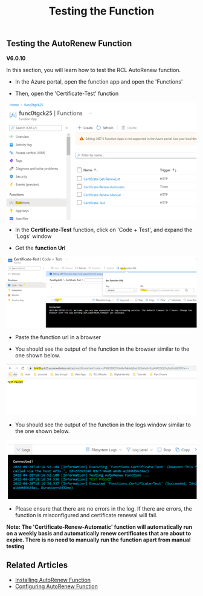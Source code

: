 ﻿---
title: Testing the Function
description: Testing the RCL AutoRenew Function
parent: AutoRenew Function
nav_order: 4
---

## Testing the AutoRenew Function
**V6.0.10**

In this section, you will learn how to test the RCL AutoRenew function.

- In the Azure portal, open the function app and open the 'Functions'

- Then, open the 'Certificate-Test' function

![install](../images/autorenew_test/func.PNG)

- In the **Certificate-Test** function, click on 'Code + Test', and expand the 'Logs' window

- Get the **function Url**

![install](../images/autorenew_test/func2.PNG)

- Paste the function url in a browser

- You should see the output of the function in the browser similar to the one shown below. 

![install](../images/autorenew_test/func3.PNG)

- You should see the output of the function in the logs window similar to the one shown below.

![install](../images/autorenew_test/func4.PNG)

- Please ensure that there are no errors in the log. If there are errors, the function is misconfigured and certificate renewal will fail.

**Note: The 'Certificate-Renew-Automatic' function will automatically run on a weekly basis and automatically renew certificates that are about to expire. There is no need to manually run the function apart from manual testing**

## Related Articles

- [Installing AutoRenew Function](./installation.md)
- [Configuring AutoRenew Function](./configure.md)






